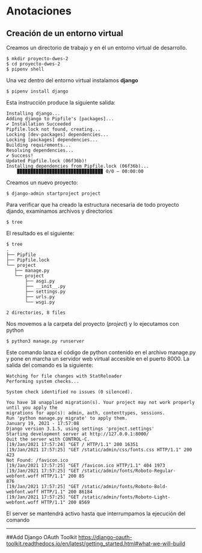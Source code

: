 # Anotaciones

## Creación de un entorno virtual

Creamos un directorio de trabajo y en él un entorno virtual de desarrollo.

```
$ mkdir proyecto-dwes-2
$ cd proyecto-dwes-2
$ pipenv shell
```

Una vez dentro del entorno virtual instalamos **django**
```
$ pipenv install django
```
Esta instrucción produce la siguiente salida:
```
Installing django...
Adding django to Pipfile's [packages]...
✔ Installation Succeeded  
Pipfile.lock not found, creating...
Locking [dev-packages] dependencies...
Locking [packages] dependencies...
Building requirements...
Resolving dependencies...
✔ Success!  
Updated Pipfile.lock (06f36b)!
Installing dependencies from Pipfile.lock (06f36b)...
    ▉▉▉▉▉▉▉▉▉▉▉▉▉▉▉▉▉▉▉▉▉▉▉▉▉▉▉▉▉▉▉▉ 0/0 — 00:00:00
```

Creamos un nuevo proyecto:
```
$ django-admin startproject project
```

Para verificar que ha creado la estructura necesaria de todo proyecto djando, examinamos archivos y directorios
```
$ tree
```

El resultado es el siguiente:

```
$ tree  
.
├── Pipfile
├── Pipfile.lock
└── project
   ├── manage.py
   └── project
       ├── asgi.py
       ├── __init__.py
       ├── settings.py
       ├── urls.py
       └── wsgi.py

2 directories, 8 files
```
Nos movemos a la carpeta del proyecto (*project*) y lo ejecutamos con python
```
$ python3 manage.py runserver
```
Este comando lanza el código de python contenido en el archivo manage.py y pone en marcha un servidor web virtual accesible en el puerto 8000. La salida del comando es la siguiente:
```
Watching for file changes with StatReloader
Performing system checks...

System check identified no issues (0 silenced).

You have 18 unapplied migration(s). Your project may not work properly until you apply the 
migrations for app(s): admin, auth, contenttypes, sessions.                                   
Run 'python manage.py migrate' to apply them.
January 19, 2021 - 17:57:08
Django version 3.1.5, using settings 'project.settings'
Starting development server at http://127.0.0.1:8000/
Quit the server with CONTROL-C.
[19/Jan/2021 17:57:24] "GET / HTTP/1.1" 200 16351
[19/Jan/2021 17:57:25] "GET /static/admin/css/fonts.css HTTP/1.1" 200 423
Not Found: /favicon.ico
[19/Jan/2021 17:57:25] "GET /favicon.ico HTTP/1.1" 404 1973
[19/Jan/2021 17:57:25] "GET /static/admin/fonts/Roboto-Regular-webfont.woff HTTP/1.1" 200 85
876
[19/Jan/2021 17:57:25] "GET /static/admin/fonts/Roboto-Bold-webfont.woff HTTP/1.1" 200 86184
[19/Jan/2021 17:57:25] "GET /static/admin/fonts/Roboto-Light-webfont.woff HTTP/1.1" 200 8569
```
El server se mantendrá activo hasta que interrumpamos la ejecución del comando



---

##Add Django OAuth Toolkit 
https://django-oauth-toolkit.readthedocs.io/en/latest/getting_started.html#what-we-will-build


